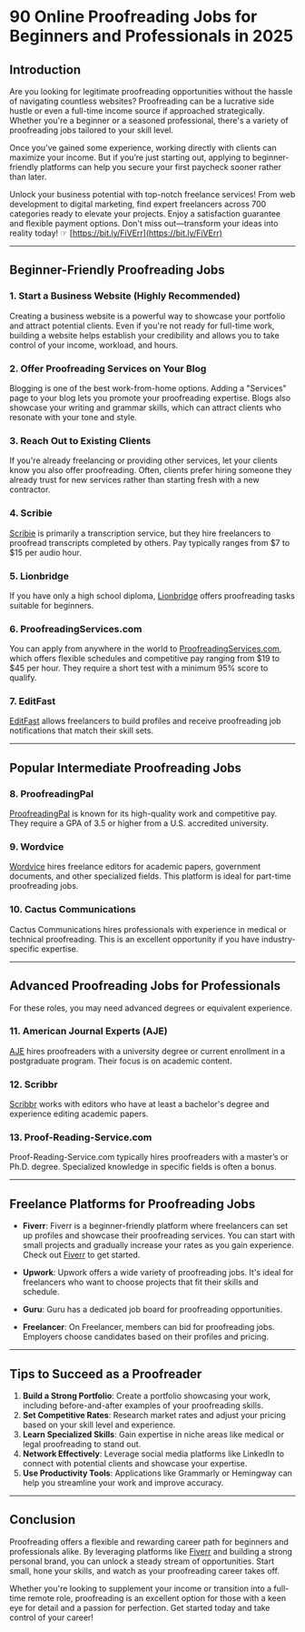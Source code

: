# 90 Online Proofreading Jobs for Beginners and Professionals in 2025

## Introduction

Are you looking for legitimate proofreading opportunities without the hassle of navigating countless websites? Proofreading can be a lucrative side hustle or even a full-time income source if approached strategically. Whether you're a beginner or a seasoned professional, there's a variety of proofreading jobs tailored to your skill level.

Once you’ve gained some experience, working directly with clients can maximize your income. But if you’re just starting out, applying to beginner-friendly platforms can help you secure your first paycheck sooner rather than later.

Unlock your business potential with top-notch freelance services! From web development to digital marketing, find expert freelancers across 700 categories ready to elevate your projects. Enjoy a satisfaction guarantee and flexible payment options. Don't miss out—transform your ideas into reality today! ☞ [https://bit.ly/FiVErr](https://bit.ly/FiVErr)

---

## Beginner-Friendly Proofreading Jobs

### 1. Start a Business Website (Highly Recommended)

Creating a business website is a powerful way to showcase your portfolio and attract potential clients. Even if you're not ready for full-time work, building a website helps establish your credibility and allows you to take control of your income, workload, and hours.

### 2. Offer Proofreading Services on Your Blog

Blogging is one of the best work-from-home options. Adding a "Services" page to your blog lets you promote your proofreading expertise. Blogs also showcase your writing and grammar skills, which can attract clients who resonate with your tone and style.

### 3. Reach Out to Existing Clients

If you're already freelancing or providing other services, let your clients know you also offer proofreading. Often, clients prefer hiring someone they already trust for new services rather than starting fresh with a new contractor.

### 4. Scribie

[Scribie](https://bit.ly/FiVErr) is primarily a transcription service, but they hire freelancers to proofread transcripts completed by others. Pay typically ranges from $7 to $15 per audio hour.

### 5. Lionbridge

If you have only a high school diploma, [Lionbridge](https://bit.ly/FiVErr) offers proofreading tasks suitable for beginners.

### 6. ProofreadingServices.com

You can apply from anywhere in the world to [ProofreadingServices.com](https://bit.ly/FiVErr), which offers flexible schedules and competitive pay ranging from $19 to $45 per hour. They require a short test with a minimum 95% score to qualify.

### 7. EditFast

[EditFast](https://bit.ly/FiVErr) allows freelancers to build profiles and receive proofreading job notifications that match their skill sets.

---

## Popular Intermediate Proofreading Jobs

### 8. ProofreadingPal

[ProofreadingPal](https://bit.ly/FiVErr) is known for its high-quality work and competitive pay. They require a GPA of 3.5 or higher from a U.S. accredited university.

### 9. Wordvice

[Wordvice](https://bit.ly/FiVErr) hires freelance editors for academic papers, government documents, and other specialized fields. This platform is ideal for part-time proofreading jobs.

### 10. Cactus Communications

Cactus Communications hires professionals with experience in medical or technical proofreading. This is an excellent opportunity if you have industry-specific expertise.

---

## Advanced Proofreading Jobs for Professionals

For these roles, you may need advanced degrees or equivalent experience.

### 11. American Journal Experts (AJE)

[AJE](https://bit.ly/FiVErr) hires proofreaders with a university degree or current enrollment in a postgraduate program. Their focus is on academic content.

### 12. Scribbr

[Scribbr](https://bit.ly/FiVErr) works with editors who have at least a bachelor's degree and experience editing academic papers.

### 13. Proof-Reading-Service.com

Proof-Reading-Service.com typically hires proofreaders with a master’s or Ph.D. degree. Specialized knowledge in specific fields is often a bonus.

---

## Freelance Platforms for Proofreading Jobs

- **Fiverr**: Fiverr is a beginner-friendly platform where freelancers can set up profiles and showcase their proofreading services. You can start with small projects and gradually increase your rates as you gain experience. Check out [Fiverr](https://bit.ly/FiVErr) to get started.

- **Upwork**: Upwork offers a wide variety of proofreading jobs. It's ideal for freelancers who want to choose projects that fit their skills and schedule.

- **Guru**: Guru has a dedicated job board for proofreading opportunities.

- **Freelancer**: On Freelancer, members can bid for proofreading jobs. Employers choose candidates based on their profiles and pricing.

---

## Tips to Succeed as a Proofreader

1. **Build a Strong Portfolio**: Create a portfolio showcasing your work, including before-and-after examples of your proofreading skills.
2. **Set Competitive Rates**: Research market rates and adjust your pricing based on your skill level and experience.
3. **Learn Specialized Skills**: Gain expertise in niche areas like medical or legal proofreading to stand out.
4. **Network Effectively**: Leverage social media platforms like LinkedIn to connect with potential clients and showcase your expertise.
5. **Use Productivity Tools**: Applications like Grammarly or Hemingway can help you streamline your work and improve accuracy.

---

## Conclusion

Proofreading offers a flexible and rewarding career path for beginners and professionals alike. By leveraging platforms like [Fiverr](https://bit.ly/FiVErr) and building a strong personal brand, you can unlock a steady stream of opportunities. Start small, hone your skills, and watch as your proofreading career takes off.

Whether you're looking to supplement your income or transition into a full-time remote role, proofreading is an excellent option for those with a keen eye for detail and a passion for perfection. Get started today and take control of your career!
